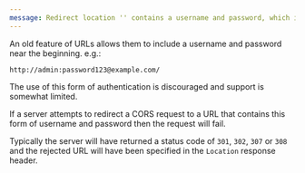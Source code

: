 ```yaml
---
message: Redirect location '' contains a username and password, which is disallowed for cross-origin requests.
---
```


An old feature of URLs allows them to include a username and password near the beginning. e.g.:

```
http://admin:password123@example.com/
```

The use of this form of authentication is discouraged and support is somewhat limited.

If a server attempts to redirect a CORS request to a URL that contains this form of username and password then the
request will fail.

Typically the server will have returned a status code of `301`, `302`, `307` or `308` and the rejected URL will have
been specified in the `Location` response header.

